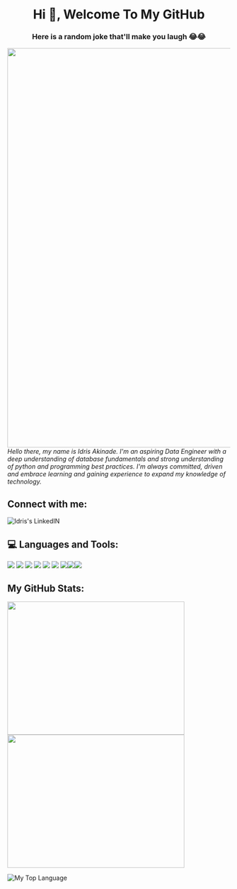 <h1 align="center"> Hi 👋, Welcome To My GitHub </h1>

<h3 align="center">  Here is a random joke that'll make you laugh 😂😂 </h3>

<img src="https://readme-jokes.vercel.app/api" width="900">

<i> 
Hello there, my name is Idris Akinade. I'm an aspiring Data Engineer with  a deep understanding of database fundamentals and strong understanding of python and programming best practices. I'm always committed, driven and embrace learning and gaining experience to expand my knowledge of technology.
</i>
<br />


## Connect with me:
<a href="https://www.linkedin.com/in/idris-akinade-b9398411a/" rel="nofollow"> <img align="left" alt="Idris's LinkedIN" src="https://img.shields.io/badge/-LinkedIn-0e76a8?style=plastic&logo=linkedIn"> </a>
<br />



## 💻 Languages and Tools: 
<img src="https://img.icons8.com/color/40/000000/python--v1.png"/> <img src="https://img.icons8.com/color/40/000000/amazon-web-services.png"/> <img src="https://img.icons8.com/color/40/000000/javascript--v1.png"/> <img src="https://img.icons8.com/fluency/40/000000/docker.png"/> <img src="https://img.icons8.com/ios-glyphs/40/000000/github.png"/> <img src="https://img.icons8.com/color/48/000000/mysql-logo.png"/> 
<img src="https://img.icons8.com/color/40/000000/css3.png"/><img src="https://img.icons8.com/color/40/000000/html-5--v1.png"/><img src="https://img.icons8.com/color/40/000000/visual-studio-code-2019.png"/> 




## My GitHub Stats:
<img src="https://github-readme-stats.vercel.app/api?username=IdrisAkinade&theme=highcontrast&show_icons=true" width="400" height="300" style="max-width:100%;"> <img src="https://github.com/abhisheknaiidu/abhisheknaiidu/raw/master/code.gif?raw=true" width="400" height="300" style="max-width:100%;">

<img align="left" alt="My Top Language" src="https://github-readme-stats.vercel.app/api/top-langs/?username=IdrisAkinade&theme=blue-green">
<br />














